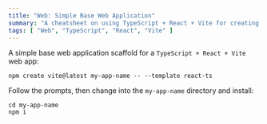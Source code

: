```yaml
---
title: "Web: Simple Base Web Application"
summary: "A cheatsheet on using TypeScript + React + Vite for creating a base web application for further development."
tags: [ "Web", "TypeScript", "React", "Vite" ]
---
```



A simple base web application scaffold for a `TypeScript + React + Vite` web app:

```shell
npm create vite@latest my-app-name -- --template react-ts
```

Follow the prompts, then change into the `my-app-name` directory and install:

```shell
cd my-app-name
npm i
```